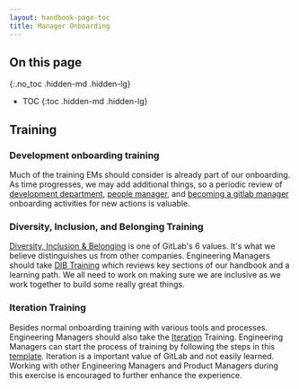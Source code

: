 ```yaml
---
layout: handbook-page-toc
title: Manager Onboarding
---
```


## On this page
{:.no_toc .hidden-md .hidden-lg}

- TOC
{:toc .hidden-md .hidden-lg}

## Training

### Development onboarding training 
Much of the training EMs should consider is already part of our onboarding. As time progresses, we may add additional things, so a periodic review of [development department](https://gitlab.com/gitlab-com/people-group/people-operations/employment-templates/-/blob/main/.gitlab/issue_templates/onboarding_tasks/department_development.md#engineering-division), [people manager](https://gitlab.com/gitlab-com/people-group/people-operations/employment-templates/-/blob/f92885dd12b6b9cc3b580d072dfada45a3188fac/.gitlab/issue_templates/onboarding_tasks/people_manager.md#people-managers), and [becoming a gitlab manager](https://gitlab.com/gitlab-com/people-group/Training/-/blob/master/.gitlab/issue_templates/becoming-a-gitlab-manager.md) onboarding activities for new actions is valuable.  

### Diversity, Inclusion, and Belonging Training
[Diversity, Inclusion & Belonging](/handbook/values/#diversity-inclusion) is one of GitLab's 6 values. It's what we believe distinguishes us from other companies. Engineering Managers should take [DIB Training](https://gitlab.com/gitlab-com/people-group/dib-diversity-inclusion-and-belonging/diversity-and-inclusion/-/issues/new?issuable_template=diversity-inclusion-belonging-training-template) which reviews key sections of our handbook and a learning path. We all need to work on making sure we are inclusive as we work together to build some really great things.

### Iteration Training
Besides normal onboarding training with various tools and processes.  Engineering Managers should also take the [Iteration](/handbook/product/product-principles/#iteration) Training.  Engineering Managers can start the process of training by following the steps in this [template](https://gitlab.com/gitlab-com/Product/-/issues/new?issuable_template=iteration-training).  Iteration is a important value of GitLab and not easily learned.  Working with other Engineering Managers and Product Managers during this exercise is encouraged to further enhance the experience.  
